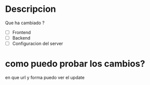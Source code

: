 # Descripcion 
Que ha cambiado ? 

- [ ] Frontend
- [ ] Backend
- [ ] Configuracion del server

# como puedo probar los cambios?
en que url y forma puedo ver el update
